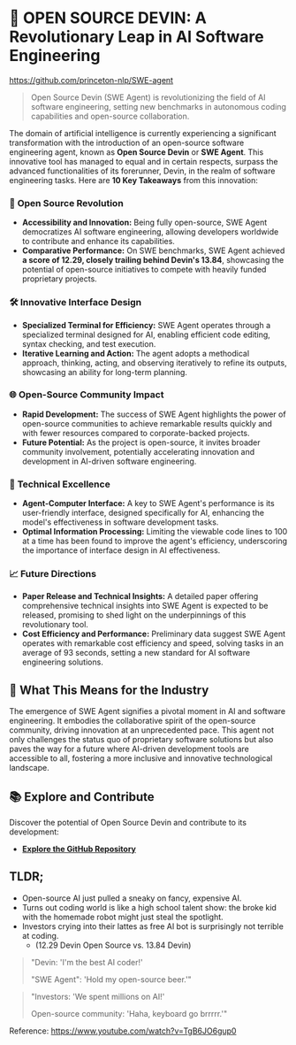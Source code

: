 # 🤖 OPEN SOURCE DEVIN: A Revolutionary Leap in AI Software Engineering

https://github.com/princeton-nlp/SWE-agent

> Open Source Devin (SWE Agent) is revolutionizing the field of AI software engineering, setting new benchmarks in autonomous coding capabilities and open-source collaboration.

The domain of artificial intelligence is currently experiencing a significant transformation with the introduction of an open-source software engineering agent, known as **Open Source Devin** or **SWE Agent**. This innovative tool has managed to equal and in certain respects, surpass the advanced functionalities of its forerunner, Devin, in the realm of software engineering tasks. 
Here are **10 Key Takeaways** from this innovation:

### 🚀 **Open Source Revolution**

- **Accessibility and Innovation:** Being fully open-source, SWE Agent democratizes AI software engineering, allowing developers worldwide to contribute and enhance its capabilities.
- **Comparative Performance:** On SWE benchmarks, SWE Agent achieved **a score of 12.29, closely trailing behind Devin's 13.84**, showcasing the potential of open-source initiatives to compete with heavily funded proprietary projects.

### 🛠 **Innovative Interface Design**

- **Specialized Terminal for Efficiency:** SWE Agent operates through a specialized terminal designed for AI, enabling efficient code editing, syntax checking, and test execution.
- **Iterative Learning and Action:** The agent adopts a methodical approach, thinking, acting, and observing iteratively to refine its outputs, showcasing an ability for long-term planning.

### 🌐 **Open-Source Community Impact**

- **Rapid Development:** The success of SWE Agent highlights the power of open-source communities to achieve remarkable results quickly and with fewer resources compared to corporate-backed projects.
- **Future Potential:** As the project is open-source, it invites broader community involvement, potentially accelerating innovation and development in AI-driven software engineering.

### 🔧 **Technical Excellence**

- **Agent-Computer Interface:** A key to SWE Agent's performance is its user-friendly interface, designed specifically for AI, enhancing the model's effectiveness in software development tasks.
- **Optimal Information Processing:** Limiting the viewable code lines to 100 at a time has been found to improve the agent's efficiency, underscoring the importance of interface design in AI effectiveness.

### 📈 **Future Directions**

- **Paper Release and Technical Insights:** A detailed paper offering comprehensive technical insights into SWE Agent is expected to be released, promising to shed light on the underpinnings of this revolutionary tool.
- **Cost Efficiency and Performance:** Preliminary data suggest SWE Agent operates with remarkable cost efficiency and speed, solving tasks in an average of 93 seconds, setting a new standard for AI software engineering solutions.

## 🌟 What This Means for the Industry

The emergence of SWE Agent signifies a pivotal moment in AI and software engineering. It embodies the collaborative spirit of the open-source community, driving innovation at an unprecedented pace. This agent not only challenges the status quo of proprietary software solutions but also paves the way for a future where AI-driven development tools are accessible to all, fostering a more inclusive and innovative technological landscape.

## 📚 Explore and Contribute

Discover the potential of Open Source Devin and contribute to its development:

- [**Explore the GitHub Repository**](https://github.com/princeton-nlp/SWE-agent)

## TLDR;
* Open-source AI just pulled a sneaky on fancy, expensive AI.
* Turns out coding world is like a high school talent show: the broke kid with the homemade robot might just steal the spotlight.
* Investors crying into their lattes as free AI bot is surprisingly not terrible at coding.
  * (12.29 Devin Open Source vs. 13.84 Devin)

> "Devin: 'I'm the best AI coder!'
> 
> "SWE Agent": 'Hold my open-source beer.'"

> "Investors: 'We spent millions on AI!'
> 
> Open-source community: 'Haha, keyboard go brrrrr.'"

Reference: https://www.youtube.com/watch?v=TgB6JO6gup0
